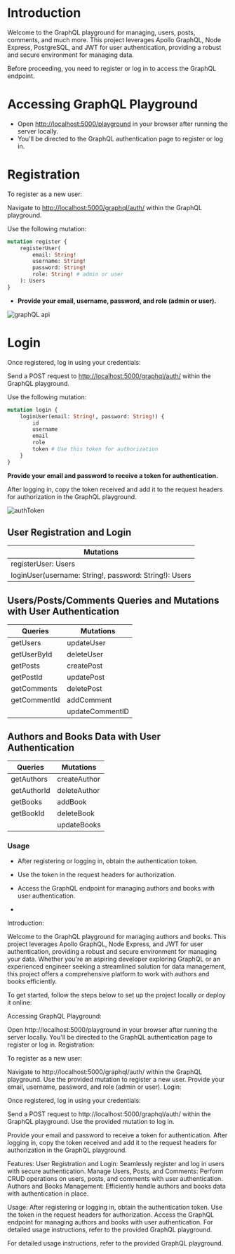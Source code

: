 
# **Introduction**

Welcome to the GraphQL playground for managing, users, posts, comments, and much more. This project leverages Apollo GraphQL, Node Express, PostgreSQL, and JWT for user authentication, providing a robust and secure environment for managing data.

Before proceeding, you need to register or log in to access the GraphQL endpoint.

# **Accessing GraphQL Playground**

- Open [http://localhost:5000/playground](http://localhost:5000/playground) in your browser after running the server locally.
- You'll be directed to the GraphQL authentication page to register or log in.

# **Registration**

To register as a new user:

Navigate to [http://localhost:5000/graphql/auth/](http://localhost:5000/graphql/auth/) within the GraphQL playground.

Use the following mutation:

```graphql
mutation register {
    registerUser(
        email: String!
        username: String!
        password: String!
        role: String! # admin or user
    ): Users
}
```
- **Provide your email, username, password, and role (admin or user).**

![graphQL api](https://github.com/r1g023/nodeExpress-graphQL/assets/57161327/a773394b-b949-4a76-bb4b-7ce69c8cdc06)


# **Login**

Once registered, log in using your credentials:

Send a POST request to [http://localhost:5000/graphql/auth/](http://localhost:5000/graphql/auth/) within the GraphQL playground.

Use the following mutation:

```graphql
mutation login {
    loginUser(email: String!, password: String!) {
        id
        username
        email
        role
        token # Use this token for authorization
    }
}
```

__Provide your email and password to receive a token for authentication.__

After logging in, copy the token received and add it to the request headers for authorization in the GraphQL playground.

![authToken](https://github.com/r1g023/nodeExpress-graphQL/assets/57161327/01b83a5d-3ab3-4fac-9139-eb4e9069ea3e)

## User Registration and Login

| Mutations |
|-----------|
| registerUser: Users | (Required: email, username, password, role) |
| loginUser(username: String!, password: String!): Users |

## Users/Posts/Comments Queries and Mutations with User Authentication

| Queries      | Mutations          |
|--------------|--------------------|
| getUsers     | updateUser         |
| getUserById  | deleteUser         |
| getPosts     | createPost         |
| getPostId    | updatePost         |
| getComments  | deletePost         |
| getCommentId | addComment         |
|              | updateCommentID    |

## Authors and Books Data with User Authentication

| Queries     | Mutations                                 |
|-------------|-------------------------------------------|
| getAuthors  | createAuthor                              |
| getAuthorId | deleteAuthor                              |
| getBooks    | addBook                                   |
| getBookId   | deleteBook                                |
|             | updateBooks                               |

### Usage

- After registering or logging in, obtain the authentication token.
- Use the token in the request headers for authorization.
- Access the GraphQL endpoint for managing authors and books with user authentication.

- 
Introduction:

Welcome to the GraphQL playground for managing authors and books. This project leverages Apollo GraphQL, Node Express, and JWT for user authentication, providing a robust and secure environment for managing your data. Whether you're an aspiring developer exploring GraphQL or an experienced engineer seeking a streamlined solution for data management, this project offers a comprehensive platform to work with authors and books efficiently.

To get started, follow the steps below to set up the project locally or deploy it online:

Accessing GraphQL Playground:

Open http://localhost:5000/playground in your browser after running the server locally.
You'll be directed to the GraphQL authentication page to register or log in.
Registration:

To register as a new user:

Navigate to http://localhost:5000/graphql/auth/ within the GraphQL playground.
Use the provided mutation to register a new user.
Provide your email, username, password, and role (admin or user).
Login:

Once registered, log in using your credentials:

Send a POST request to http://localhost:5000/graphql/auth/ within the GraphQL playground.
Use the provided mutation to log in.

Provide your email and password to receive a token for authentication.
After logging in, copy the token received and add it to the request headers for authorization in the GraphQL playground.

Features:
User Registration and Login: Seamlessly register and log in users with secure authentication.
Manage Users, Posts, and Comments: Perform CRUD operations on users, posts, and comments with user authentication.
Authors and Books Management: Efficiently handle authors and books data with authentication in place.

Usage:
After registering or logging in, obtain the authentication token.
Use the token in the request headers for authorization.
Access the GraphQL endpoint for managing authors and books with user authentication.
For detailed usage instructions, refer to the provided GraphQL playground.

For detailed usage instructions, refer to the provided GraphQL playground.

